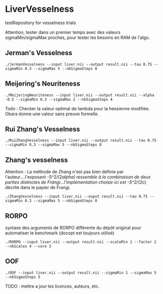 # LiverVesselness
testRepository for vesselness trials

Attention, tester dans un premier temps avec des valeurs sigmaMin/sigmaMax proches, pour tester les besoins en RAM de l'algo.

## Jerman's Vesselness
```
./JermanVesselness --input liver.nii --output result.nii --tau 0.75 --sigmaMin 0.3 --sigmaMax 5 --nbSigmaSteps 8
```
## Meijering's Neuriteness
```
./MeijeringNeuriteness --input liver.nii --output result.nii --alpha -0.5 --sigmaMin 0.3 --sigmaMax 2 --nbSigmaSteps 4
```
Todo : Checker la valeur optimal de lambda pour la hessienne modifiée. Obara donne une valeur sans preuve formelle.

## Rui Zhang's Vesselness
```
./RuiZhangVesselness --input liver.nii --output result.nii --tau 0.75 --sigmaMin 0.3 --sigmaMax 5 --nbSigmaSteps 8
```
## Zhang's vesselness
Attention : La méthode de Zhang n'est pas bien définie par l'auteur....l'exposant -S^2/(2*alpha) ressemble à la combinaison de deux parties
distinctes de Frangi...l'implémentation choisie ici est -S^2/(2*c) décrite dans le papier de Frangi.

```
./ZhangVesselness --input liver.nii --ouput result.nii --tau 0.75 --sigmaMin 0.3 --sigmaMax 5 --nbSigmaSteps 8
```
## RORPO
syntaxe des arguments de RORPO différente du dépôt original pour automatiser le benchmark (docopt est toujours utilisé)

```
./RORPO --input liver.nii --output result.nii --scaleMin 1 --factor 2 --nbScales 4 --core 3
```
## OOF
```
./OOF --input liver.nii --output result.nii --sigmaMin 1 --sigmaMax 5 --nbSigmaSteps 5
```

TODO : mettre a jour les licences, auteurs, etc.